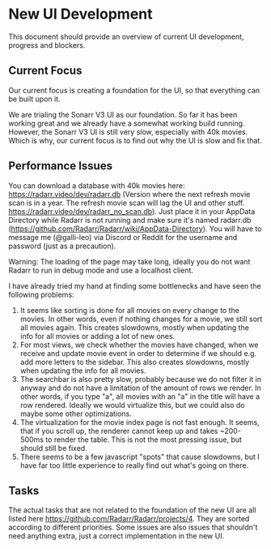 # New UI Development

This document should provide an overview of current UI development, progress and blockers.

## Current Focus

Our current focus is creating a foundation for the UI, so that everything can be built upon it.

We are trialing the Sonarr V3 UI as our foundation. So far it has been working great and we already have a somewhat working build running.
However, the Sonarr V3 UI is still very slow, especially with 40k movies. Which is why, our current focus is to find out why the UI is slow and fix that.

## Performance Issues

You can download a database with 40k movies here: https://radarr.video/dev/radarr.db (Version where the next refresh movie scan is in a year. The refresh movie scan will lag the UI and other stuff. https://radarr.video/dev/radarr_no_scan.db). Just place it in your AppData Directory while Radarr is not running and make sure it's named radarr.db (https://github.com/Radarr/Radarr/wiki/AppData-Directory).
You will have to message me (@galli-leo) via Discord or Reddit for the username and password (just as a precaution).

Warning: The loading of the page may take long, ideally you do not want Radarr to run in debug mode and use a localhost client.

I have already tried my hand at finding some bottlenecks and have seen the following problems:

1. It seems like sorting is done for all movies on every change to the movies. In other words, even if nothing changes for a movie, we still sort all movies again. This creates slowdowns, mostly when updating the info for all movies or adding a lot of new ones.
2. For most views, we check whether the movies have changed, when we receive and update movie event in order to determine if we should e.g. add more letters to the sidebar. This also creates slowdowns, mostly when updating the info for all movies.
3. The searchbar is also pretty slow, probably because we do not filter it in anyway and do not have a limitation of the amount of rows we render. In other words, if you type "a", all movies with an "a" in the title will have a row rendered. Ideally we would virtualize this, but we could also do maybe some other optimizations.
4. The virtualization for the movie index page is not fast enough. It seems, that if you scroll up, the renderer cannot keep up and takes ~200-500ms to render the table. This is not the most pressing issue, but should still be fixed.
5. There seems to be a few javascript "spots" that cause slowdowns, but I have far too little experience to really find out what's going on there.


## Tasks

The actual tasks that are not related to the foundation of the new UI are all listed here https://github.com/Radarr/Radarr/projects/4. They are sorted according to different priorities. Some issues are also issues that shouldn't need anything extra, just a correct implementation in the new UI.